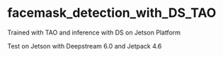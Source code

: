 # facemask_detection_with_DS_TAO
Trained with TAO and inference with DS on Jetson Platform

Test on Jetson with Deepstream 6.0 and Jetpack 4.6
